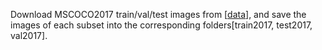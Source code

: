 Download MSCOCO2017 train/val/test images from [[data](https://cocodataset.org/#download)], and save the images of each subset into the corresponding folders[train2017, test2017, val2017].








